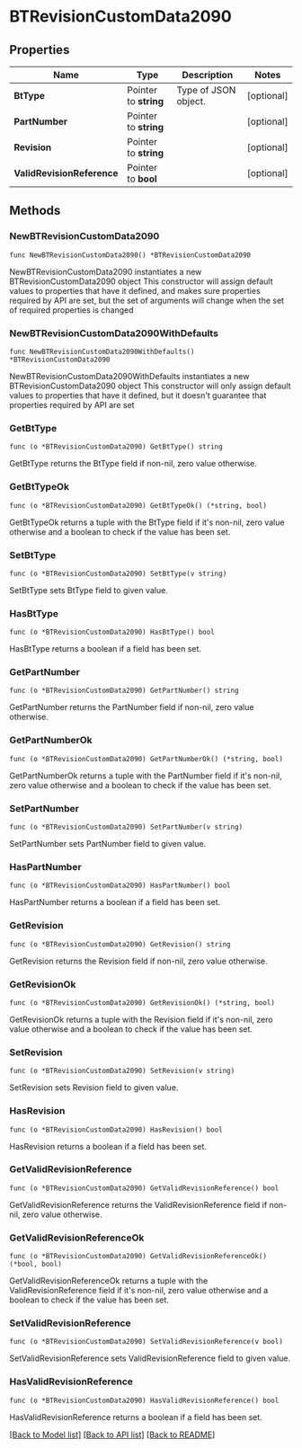 # BTRevisionCustomData2090

## Properties

Name | Type | Description | Notes
------------ | ------------- | ------------- | -------------
**BtType** | Pointer to **string** | Type of JSON object. | [optional] 
**PartNumber** | Pointer to **string** |  | [optional] 
**Revision** | Pointer to **string** |  | [optional] 
**ValidRevisionReference** | Pointer to **bool** |  | [optional] 

## Methods

### NewBTRevisionCustomData2090

`func NewBTRevisionCustomData2090() *BTRevisionCustomData2090`

NewBTRevisionCustomData2090 instantiates a new BTRevisionCustomData2090 object
This constructor will assign default values to properties that have it defined,
and makes sure properties required by API are set, but the set of arguments
will change when the set of required properties is changed

### NewBTRevisionCustomData2090WithDefaults

`func NewBTRevisionCustomData2090WithDefaults() *BTRevisionCustomData2090`

NewBTRevisionCustomData2090WithDefaults instantiates a new BTRevisionCustomData2090 object
This constructor will only assign default values to properties that have it defined,
but it doesn't guarantee that properties required by API are set

### GetBtType

`func (o *BTRevisionCustomData2090) GetBtType() string`

GetBtType returns the BtType field if non-nil, zero value otherwise.

### GetBtTypeOk

`func (o *BTRevisionCustomData2090) GetBtTypeOk() (*string, bool)`

GetBtTypeOk returns a tuple with the BtType field if it's non-nil, zero value otherwise
and a boolean to check if the value has been set.

### SetBtType

`func (o *BTRevisionCustomData2090) SetBtType(v string)`

SetBtType sets BtType field to given value.

### HasBtType

`func (o *BTRevisionCustomData2090) HasBtType() bool`

HasBtType returns a boolean if a field has been set.

### GetPartNumber

`func (o *BTRevisionCustomData2090) GetPartNumber() string`

GetPartNumber returns the PartNumber field if non-nil, zero value otherwise.

### GetPartNumberOk

`func (o *BTRevisionCustomData2090) GetPartNumberOk() (*string, bool)`

GetPartNumberOk returns a tuple with the PartNumber field if it's non-nil, zero value otherwise
and a boolean to check if the value has been set.

### SetPartNumber

`func (o *BTRevisionCustomData2090) SetPartNumber(v string)`

SetPartNumber sets PartNumber field to given value.

### HasPartNumber

`func (o *BTRevisionCustomData2090) HasPartNumber() bool`

HasPartNumber returns a boolean if a field has been set.

### GetRevision

`func (o *BTRevisionCustomData2090) GetRevision() string`

GetRevision returns the Revision field if non-nil, zero value otherwise.

### GetRevisionOk

`func (o *BTRevisionCustomData2090) GetRevisionOk() (*string, bool)`

GetRevisionOk returns a tuple with the Revision field if it's non-nil, zero value otherwise
and a boolean to check if the value has been set.

### SetRevision

`func (o *BTRevisionCustomData2090) SetRevision(v string)`

SetRevision sets Revision field to given value.

### HasRevision

`func (o *BTRevisionCustomData2090) HasRevision() bool`

HasRevision returns a boolean if a field has been set.

### GetValidRevisionReference

`func (o *BTRevisionCustomData2090) GetValidRevisionReference() bool`

GetValidRevisionReference returns the ValidRevisionReference field if non-nil, zero value otherwise.

### GetValidRevisionReferenceOk

`func (o *BTRevisionCustomData2090) GetValidRevisionReferenceOk() (*bool, bool)`

GetValidRevisionReferenceOk returns a tuple with the ValidRevisionReference field if it's non-nil, zero value otherwise
and a boolean to check if the value has been set.

### SetValidRevisionReference

`func (o *BTRevisionCustomData2090) SetValidRevisionReference(v bool)`

SetValidRevisionReference sets ValidRevisionReference field to given value.

### HasValidRevisionReference

`func (o *BTRevisionCustomData2090) HasValidRevisionReference() bool`

HasValidRevisionReference returns a boolean if a field has been set.


[[Back to Model list]](../README.md#documentation-for-models) [[Back to API list]](../README.md#documentation-for-api-endpoints) [[Back to README]](../README.md)



